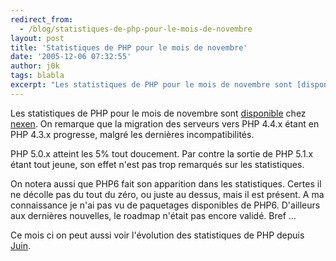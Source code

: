 ```yaml
---
redirect_from:
  - /blog/statistiques-de-php-pour-le-mois-de-novembre
layout: post
title: 'Statistiques de PHP pour le mois de novembre'
date: '2005-12-06 07:32:55'
author: j0k
tags: blabla
excerpt: "Les statistiques de PHP pour le mois de novembre sont [disponible](http://www.nexen.net/interview/index.php?id=53) chez [nexen](http://www.nexen.net/interview/index.php?id=53).   On remarque que la migration des serveurs vers PHP 4.4.x étant en PHP 4.3.x progresse, malgré les dernières incompatibilités.  \n  \nPHP 5.0.x atteint les 5% tout      …"
---
```


Les statistiques de PHP pour le mois de novembre sont [disponible](http://www.nexen.net/interview/index.php?id=53) chez [nexen](http://www.nexen.net/interview/index.php?id=53).   On remarque que la migration des serveurs vers PHP 4.4.x étant en PHP 4.3.x progresse, malgré les dernières incompatibilités.

PHP 5.0.x atteint les 5% tout doucement. Par contre la sortie de PHP 5.1.x étant tout jeune, son effet n'est pas trop remarqués sur les statistiques.

On notera aussi que PHP6 fait son apparition dans les statistiques. Certes il ne décolle pas du tout du zéro, ou juste au dessus, mais il est présent. A ma connaissance je n'ai pas vu de paquetages disponibles de PHP6. D'ailleurs aux dernières nouvelles, le roadmap n'était pas encore validé. Bref ...

Ce mois ci on peut aussi voir l'évolution des statistiques de PHP depuis [Juin](http://www.nexen.net/interview/index.php?id=54).
